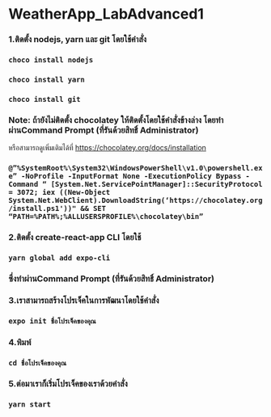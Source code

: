 # WeatherApp_LabAdvanced1
### 1.ติดตั้ง nodejs, yarn และ git โดยใช้คำสั่ง
### `choco install nodejs`
### `choco install yarn`
### `choco install git`
### Note: ถ้ายังไม่ติดตั้ง chocolatey ให้ติดตั้งโดยใช้คำสั่งข้างล่าง โดยทำผ่านCommand Prompt (ที่รันด้วยสิทธิ์ Administrator)
หรือสามารถดูเพิ่มเติมได้ที่ https://chocolatey.org/docs/installation
### `@”%SystemRoot%\System32\WindowsPowerShell\v1.0\powershell.exe” -NoProfile -InputFormat None -ExecutionPolicy Bypass -Command “ [System.Net.ServicePointManager]::SecurityProtocol = 3072; iex ((New-Object System.Net.WebClient).DownloadString(‘https://chocolatey.org/install.ps1'))" && SET “PATH=%PATH%;%ALLUSERSPROFILE%\chocolatey\bin”`
### 2.ติดตั้ง create-react-app CLI โดยใช้
### `yarn global add expo-cli `
### ซึ่งทำผ่านCommand Prompt (ที่รันด้วยสิทธิ์ Administrator)
### 3.เราสามารถสร้างโปรเจ็คในการพัฒนาโดยใช้คำสั่ง
### `expo init ชื่อโปรเจ็คของคุณ`
### 4.พิมพ์
### `cd ชื่อโปรเจ็คของคุณ `
### 5.ต่อมาเราก็เริ่มโปรเจ็คของเราด้วยคำสั่ง
### `yarn start `
